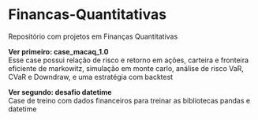 # Financas-Quantitativas
Repositório com projetos em Finanças Quantitativas 

**Ver primeiro: case_macaq_1.0** \
Esse case possui relação de risco e retorno em ações, carteira e fronteira eficiente de markowitz, simulação em monte carlo, análise de risco VaR, CVaR e Downdraw, e uma estratégia com backtest

**Ver segundo: desafio datetime** \
Case de treino com dados financeiros para treinar as bibliotecas pandas e datetime
